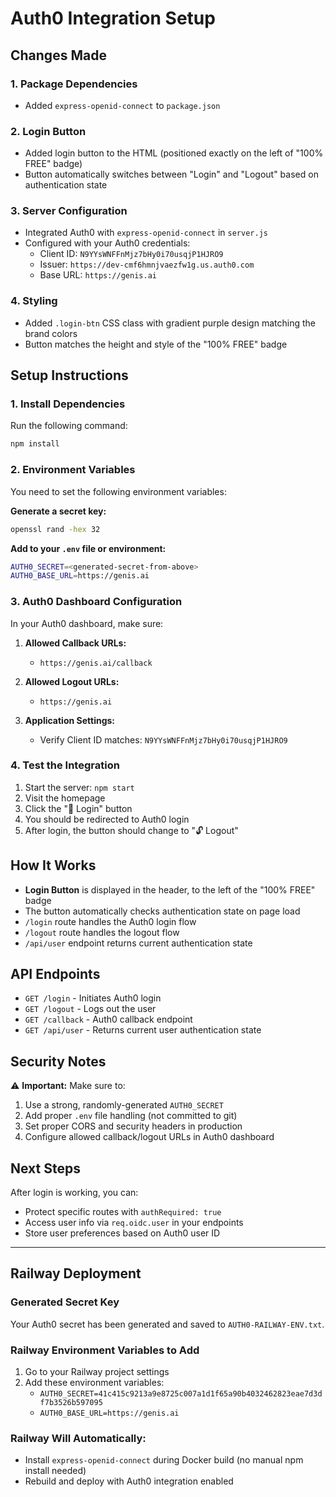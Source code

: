 # Auth0 Integration Setup

## Changes Made

### 1. Package Dependencies
- Added `express-openid-connect` to `package.json`

### 2. Login Button
- Added login button to the HTML (positioned exactly on the left of "100% FREE" badge)
- Button automatically switches between "Login" and "Logout" based on authentication state

### 3. Server Configuration
- Integrated Auth0 with `express-openid-connect` in `server.js`
- Configured with your Auth0 credentials:
  - Client ID: `N9YYsWNFFnMjz7bHy0i70usqjP1HJRO9`
  - Issuer: `https://dev-cmf6hmnjvaezfw1g.us.auth0.com`
  - Base URL: `https://genis.ai`

### 4. Styling
- Added `.login-btn` CSS class with gradient purple design matching the brand colors
- Button matches the height and style of the "100% FREE" badge

## Setup Instructions

### 1. Install Dependencies
Run the following command:
```bash
npm install
```

### 2. Environment Variables
You need to set the following environment variables:

**Generate a secret key:**
```bash
openssl rand -hex 32
```

**Add to your `.env` file or environment:**
```bash
AUTH0_SECRET=<generated-secret-from-above>
AUTH0_BASE_URL=https://genis.ai
```

### 3. Auth0 Dashboard Configuration

In your Auth0 dashboard, make sure:

1. **Allowed Callback URLs:**
   - `https://genis.ai/callback`

2. **Allowed Logout URLs:**
   - `https://genis.ai`

3. **Application Settings:**
   - Verify Client ID matches: `N9YYsWNFFnMjz7bHy0i70usqjP1HJRO9`

### 4. Test the Integration

1. Start the server: `npm start`
2. Visit the homepage
3. Click the "🔐 Login" button
4. You should be redirected to Auth0 login
5. After login, the button should change to "🔓 Logout"

## How It Works

- **Login Button** is displayed in the header, to the left of the "100% FREE" badge
- The button automatically checks authentication state on page load
- `/login` route handles the Auth0 login flow
- `/logout` route handles the logout flow  
- `/api/user` endpoint returns current authentication state

## API Endpoints

- `GET /login` - Initiates Auth0 login
- `GET /logout` - Logs out the user
- `GET /callback` - Auth0 callback endpoint
- `GET /api/user` - Returns current user authentication state

## Security Notes

⚠️ **Important:** Make sure to:
1. Use a strong, randomly-generated `AUTH0_SECRET`
2. Add proper `.env` file handling (not committed to git)
3. Set proper CORS and security headers in production
4. Configure allowed callback/logout URLs in Auth0 dashboard

## Next Steps

After login is working, you can:
- Protect specific routes with `authRequired: true`
- Access user info via `req.oidc.user` in your endpoints
- Store user preferences based on Auth0 user ID

---

## Railway Deployment

### Generated Secret Key
Your Auth0 secret has been generated and saved to `AUTH0-RAILWAY-ENV.txt`.

### Railway Environment Variables to Add
1. Go to your Railway project settings
2. Add these environment variables:
   - `AUTH0_SECRET=41c415c9213a9e8725c007a1d1f65a90b4032462823eae7d3df7b3526b597095`
   - `AUTH0_BASE_URL=https://genis.ai`

### Railway Will Automatically:
- Install `express-openid-connect` during Docker build (no manual npm install needed)
- Rebuild and deploy with Auth0 integration enabled

